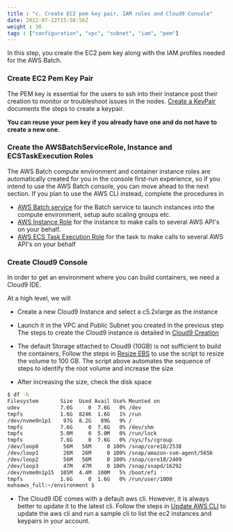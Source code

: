 ```yaml
---
title : "c. Create EC2 pem key pair, IAM roles and Cloud9 Console"
date: 2022-07-22T15:58:58Z
weight : 30
tags : ["configuration", "vpc", "subnet", "iam", "pem"]
---
```


In this step, you create the EC2 pem key along with the IAM profiles needed for the AWS Batch. 

### Create EC2 Pem Key Pair

The PEM key is essential for the users to ssh into their instance post their creation to monitor or troubleshoot issues in the nodes. [Create a KeyPair](https://docs.aws.amazon.com/batch/latest/userguide/get-set-up-for-aws-batch.html#create-an-iam-role) documents the steps to create a keypair.

**You can reuse your pem key if you already have one and do not have to create a new one.**


### Create the AWSBatchServiceRole, Instance and ECSTaskExecution Roles

The AWS Batch compute environment and container instance roles are automatically created for you in the console first-run experience, so if you intend to use the AWS Batch console, you can move ahead to the next section. If you plan to use the AWS CLI instead, complete the procedures in 
- [AWS Batch service](https://docs.aws.amazon.com/batch/latest/userguide/service_IAM_role.html) for the Batch service to launch instances into the compute environment, setup auto scaling groups etc.
- [AWS Instance Role](https://docs.aws.amazon.com/batch/latest/userguide/instance_IAM_role.html) for the instance to make calls to several AWS API's on your behalf.
- [AWS ECS Task Execution Role](https://docs.aws.amazon.com/AmazonECS/latest/developerguide/task_execution_IAM_role.html) for the task to make calls to several AWS API's on your behalf


### Create Cloud9 Console

In order to get an environment where you can build containers, we need a Cloud9 IDE. 

At a high level, we will
- Create a new Cloud9 Instance and select a c5.2xlarge as the instance
- Launch it in the VPC and Public Subnet you created in the previous step
The steps to create the Cloud9 instance is detailed in [Cloud9 Creation](https://www.hpcworkshops.com/02-aws-getting-started/04-start_cloud9.html)

- The default Storage attached to Cloud9 (10GB) is not sufficient to build the containers, Follow the steps in [Resize EBS](https://catalog.us-east-1.prod.workshops.aws/workshops/4522540d-c97b-482b-9725-3f5ce058e6b8/en-US/prerequisites/05-grow-fs) to use the script to resize the volume to 100 GB. The script above automates the sequence of steps to identify the root volume and increase the size

- After increasing the size, check the disk space
```bash
$ df -h
Filesystem       Size  Used Avail Use% Mounted on
udev             7.6G     0  7.6G   0% /dev
tmpfs            1.6G  824K  1.6G   1% /run
/dev/nvme0n1p1    97G  8.2G   89G   9% /
tmpfs            7.6G     0  7.6G   0% /dev/shm
tmpfs            5.0M     0  5.0M   0% /run/lock
tmpfs            7.6G     0  7.6G   0% /sys/fs/cgroup
/dev/loop0        56M   56M     0 100% /snap/core18/2538
/dev/loop1        26M   26M     0 100% /snap/amazon-ssm-agent/5656
/dev/loop2        56M   56M     0 100% /snap/core18/2409
/dev/loop3        47M   47M     0 100% /snap/snapd/16292
/dev/nvme0n1p15  105M  4.4M  100M   5% /boot/efi
tmpfs            1.6G     0  1.6G   0% /run/user/1000
mahaaws_full:~/environment $ 
```
- The Cloud9 IDE comes with a default aws cli. However, it is always better to update it to the latest cli. Follow the steps in [Update AWS CLI](https://www.hpcworkshops.com/02-aws-getting-started/05-start-aws-cli.html) to update the aws cli and run a sample cli to list the ec2 instances and keypairs in your account.
